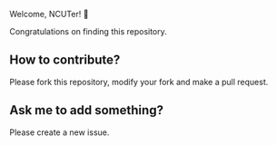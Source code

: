 Welcome, NCUTer! 🎉

Congratulations on finding this repository.

## How to contribute?

Please fork this repository, modify your fork and make a pull request. 

## Ask me to add something?

Please create a new issue. 